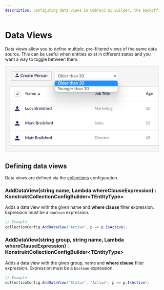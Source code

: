 ```yaml
---
description: Configuring data views in Umbraco UI Builder, the backoffice UI builder for Umbraco.
---
```


# Data Views

Data views allow you to define multiple, pre-filtered views of the same data source. This can be useful when entities exist in different states and you want a way to toggle between them.

![Data Views](../images/data_views.png)

## Defining data views

Data views are defined via the [collections](../collections/overview.md) configuration.

### **AddDataView(string name, Lambda whereClauseExpression) : KonstruktCollectionConfigBuilder&lt;TEntityType&gt;**

Adds a data view with the given name and **where clause** filter expression. Expression must be a `boolean` expression.

````csharp
// Example
collectionConfig.AddDataView("Active", p => p.IsActive);
````

### **AddDataView(string group, string name, Lambda whereClauseExpression) : KonstruktCollectionConfigBuilder&lt;TEntityType&gt;**

Adds a data view with the given group, name and **where clause** filter expression. Expression must be a `boolean` expression.

````csharp
// Example
collectionConfig.AddDataView("Status", "Active", p => p.IsActive);
````

